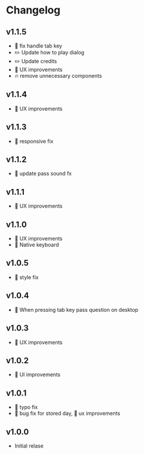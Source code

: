 # Changelog

## v1.1.5

- :bug: fix handle tab key
- :pencil2: Update how to play dialog
- :pencil2: Update credits
- :lips: UX improvements
- :fire: remove unnecessary components

## v1.1.4

- :lips: UX improvements

## v1.1.3

- :iphone: responsive fix

## v1.1.2

- :bento: update pass sound fx

## v1.1.1

- :lips: UX improvements

## v1.1.0

- :lips: UX improvements
- :lips: Native keyboard

## v1.0.5

- :lipstick: style fix

## v1.0.4

- :lips: When pressing tab key pass question on desktop

## v1.0.3

- :lips: UX improvements

## v1.0.2

- :lipstick: UI improvements

## v1.0.1

- :pencil: typo fix
- :bug: bug fix for stored day, :lips: ux improvements

## v1.0.0

- Initial relase
